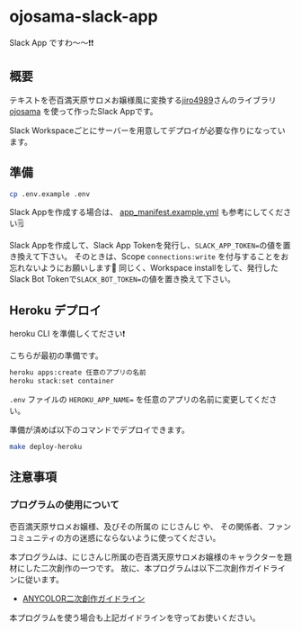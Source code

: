 # ojosama-slack-app

Slack App ですわ〜〜❗❗

## 概要

テキストを壱百満天原サロメお嬢様風に変換する[jiro4989](https://github.com/jiro4989)さんのライブラリ
[ojosama](https://github.com/jiro4989/ojosama) を使って作ったSlack Appです。

Slack Workspaceごとにサーバーを用意してデプロイが必要な作りになっています。

## 準備

```sh
cp .env.example .env
```

Slack Appを作成する場合は、 [app_manifest.example.yml](./app_manifest.example.yml) も参考にしてください🗒

Slack Appを作成して、Slack App Tokenを発行し、`SLACK_APP_TOKEN=`の値を置き換えて下さい。
そのときは、Scope `connections:write` を付与することをお忘れないようにお願いします🌱
同じく、Workspace installをして、発行したSlack Bot Tokenで`SLACK_BOT_TOKEN=`の値を置き換えて下さい。

## Heroku デプロイ

heroku CLI を準備しくてださい❗

こちらが最初の準備です。

```sh
heroku apps:create 任意のアプリの名前
heroku stack:set container
```

`.env` ファイルの `HEROKU_APP_NAME=` を任意のアプリの名前に変更してください。

準備が済めば以下のコマンドでデプロイできます。

```sh
make deploy-heroku
```

## 注意事項

### プログラムの使用について

壱百満天原サロメお嬢様、及びその所属の にじさんじ や、
その関係者、ファンコミュニティの方の迷惑にならないように使ってください。

本プログラムは、にじさんじ所属の壱百満天原サロメお嬢様のキャラクターを題材にした二次創作の一つです。
故に、本プログラムは以下二次創作ガイドラインに従います。

* [ANYCOLOR二次創作ガイドライン](https://event.nijisanji.app/guidelines/)

本プログラムを使う場合も上記ガイドラインを守ってお使いください。
